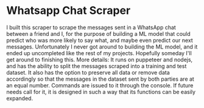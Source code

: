 # Whatsapp Chat Scraper
I built this scraper to scrape the messages sent in a WhatsApp chat between a friend and I, for the purpose of building a ML model that could predict who was more likely to say what, and maybe even predict our next messages.
Unfortunately I never got around to building the ML model, and it ended up uncompleted like the rest of my projects.
Hopefully someday I'll get around to finishing this.
More details:
It runs on puppeteer and nodejs, and has the ability to split the messages scraped into a training and test dataset.
It also has the option to preserve all data or remove data accordingly so that the messages in the dataset sent by both parties are at an equal number.
Commands are issued to it through the console.
If future needs call for it, it is designed in such a way that its functions can be easily expanded. 
